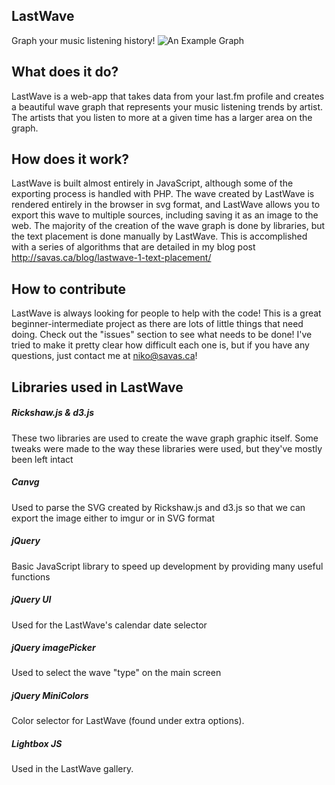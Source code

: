 ## LastWave
Graph your music listening history!
![An Example Graph](http://i.imgur.com/jMQoqg6.png)

## What does it do?
LastWave is a web-app that takes data from your last.fm profile and creates a beautiful wave graph that represents your music listening trends by artist. The artists that you listen to more at a given time has a larger area on the graph.

## How does it work?
LastWave is built almost entirely in JavaScript, although some of the exporting process is handled with PHP. The wave created by LastWave is rendered entirely in the browser in svg format, and LastWave allows you to export this wave to multiple sources, including saving it as an image to the web.
The majority of the creation of the wave graph is done by libraries, but the text placement is done manually by LastWave. This is accomplished with a series of algorithms that are detailed in my blog post <http://savas.ca/blog/lastwave-1-text-placement/>

## How to contribute
LastWave is always looking for people to help with the code! This is a great beginner-intermediate project as there are lots of little things that need doing. Check out the "issues" section to see what needs to be done! I've tried to make it pretty clear how difficult each one is, but if you have any questions, just contact me at niko@savas.ca!

## Libraries used in LastWave
##### Rickshaw.js & d3.js
These two libraries are used to create the wave graph graphic itself. Some tweaks were made to the way these libraries were used, but they've mostly been left intact
##### Canvg
Used to parse the SVG created by Rickshaw.js and d3.js so that we can export the image either to imgur or in SVG format
##### jQuery
Basic JavaScript library to speed up development by providing many useful functions
##### jQuery UI
Used for the LastWave's calendar date selector
##### jQuery imagePicker
Used to select the wave "type" on the main screen
##### jQuery MiniColors
Color selector for LastWave (found under extra options).
##### Lightbox JS
Used in the LastWave gallery.
